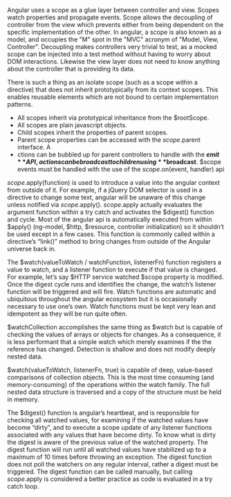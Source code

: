 Angular uses a scope as a glue layer between controller and view. Scopes watch properties and propagate events. Scope allows the decoupling of controller from the view which prevents either from being dependent on the specific implementation of the other. In angular, a scope is also known as a model, and occupies the "M" spot in the "MVC" acronym of "Model, View, Controller". Decoupling makes controllers very trivial to test, as a mocked scope can be injected into a test method without having to worry about DOM interactions. Likewise the view layer does not need to know anything about the controller that is providing its data. 

There is such a thing as an isolate scope (such as a scope within a directive) that does not inherit prototypically from its context scopes. This enables reusable elements which are not bound to certain implementation patterns.

* All scopes inherit via prototypical inheritance from the $rootScope. 
* All scopes are plain javascript objects. 
* Child scopes inherit the properties of parent scopes. 
* Parent scope properties can be accessed with the $scope.$parent interface. A
* ctions can be bubbled up for parent controllers to handle with the **$emit** API, actions can be broadcast to children using **$broadcast**. $scope events must be handled with the use of the $scope.$on(event, handler) api

$scope.$apply(function) is used to introduce a value into the angular context from outside of it. For example, if a jQuery DOM selector is used in a directive to change some text, angular will be unaware of this change unless notified via $scope.$apply(). $scope.$apply actually evaluates the argument function within a try catch and activates the $digest() function and cycle. Most of the angular api is automatically executed from within $apply() (ng-model, $http, $resource, controller initialization) so it shouldn’t be used except in a few cases. This function is commonly called within a directive’s “link()” method to bring changes from outside of the Angular universe back in. 

The $watch(valueToWatch / watchFunction, listenerFn) function registers a value to watch, and a listener function to execute if that value is changed. For example, let’s say $HTTP service watched $scope property is modified. Once the digest cycle runs and identifies the change, the watch’s listener function will be triggered and will fire. 
Watch functions are automatic and ubiquitous throughout the angular ecosystem but it is occasionally necessary to use one’s own. Watch functions must be kept very lean and idempotent as they will be run quite often. 

$watchCollection accomplishes the same thing as $watch but is capable of checking the values of arrays or objects for changes. As a consequence, it is less performant that a simple watch which merely examines if the the reference has changed. Detection is shallow and does not modify deeply nested data.

$watch(valueToWatch, listenerFn, true) is capable of deep, value-based comparisons of collection objects. This is the most time consuming (and memory-consuming) of the operations within the watch family. The full nested data structure is traversed and a copy of the structure must be held in memory.

The $digest() function is angular’s heartbeat, and is responsible for checking all watched values, for examining if the watched values have become “dirty”, and to execute a scope update of any listener functions associated with any values that have become dirty. To know what is dirty the digest is aware of the previous value of the watched property. The digest function will run until all watched values have stabilized up to a maximum of 10 times before throwing an exception. The digest function does not poll the watchers on any regular interval, rather a digest must be triggered. The digest function can be called manually, but calling $scope.$apply is considered a better practice as code is evaluated in a try catch loop. 